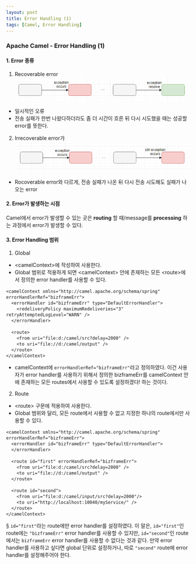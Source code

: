 ```yaml
---
layout: post
title: Error Handling (1)
tags: [Camel, Error Handling]
---
```



### Apache Camel - Error Handling (1)

#### 1. Error 종류
1. Recoverable error
![recoverable_error](.//recoverable_error.png)
* 일시적인 오류
* 전송 실패가 한번 나왔다하더라도 좀 더 시간이 흐른 뒤 다시 시도했을 때는 성공할 error를 뜻한다.

2. Irrecoverable error가
![irrecoverable_error](./irrecoverable_error.png)
* Rocoverable error와 다르게, 전송 실패가 나온 뒤 다시 전송 시도해도 실패가 나오는 error


#### 2. Error가 발생하는 시점
Camel에서 error가 발생할 수 있는 곳은 **routing** 할 때/message를 **processing** 하는 과정에서 error가 발생할 수 있다.


#### 3. Error Handling 범위
1. Global
* \<camelContext>에 작성하여 사용한다.
* Global 범위로 적용하게 되면 \<camelContext> 안에 존재하는 모든 \<route>에서 정의한 error handler를 사용할 수 있다.
```
<camelContext xmlns="http://camel.apache.org/schema/spring" errorHandlerRef="bizframeErr">
  <errorHandler id="bizframeErr" type="DefaultErrorHandler">
    <redeliveryPolicy maximumRedeliveries="3" retryAttemptedLogLevel="WARN" />
  </errorHandler>

  <route>
    <from uri="file:d:/camel/src?delay=2000" />
    <to uri="file://d:/camel/output" />
  </route>
</camelContext>
```

* camelContext에 ```errorHandlerRef="bizframeErr"```라고 정의하였다. 이건 사용자가 error handler를 사용하기 위해서 정의한 bizframeErr를 camelContext 안에 존재하는 모든 routes에서 사용할 수 있도록 설정하겠다! 하는 것이다.

2. Route
* \<route> 구문에 적용하여 사용한다.
* Global 범위와 달리, 모든 route에서 사용할 수 없고 지정한 하나의 route에서만 사용할 수 있다.
```
<camelContext xmlns="http://camel.apache.org/schema/spring" errorHandlerRef="bizframeErr">
  <errorHandler id="bizframeErr" type="DefaultErrorHandler">
  </errorHandler>

  <route id="first" errorHandlerRef="bizframeErr">
    <from uri="file:d:/camel/src?delay=2000" />
    <to uri="file://d:/camel/output" />
  </route>

  <route id="second">
    <from uri="file:d:/camel/input/src?delay=2000"/>
    <to uri="http://localhost:10040/myService/" />
  </route>
</camelContext>
```
§ ```id="first"```라는 route에만 error handler를 설정하였다. 이 말은,  ```id="first"```인 route에는 ```"bizframeErr"``` error handler를 사용할 수 있지만, ```id="second"```인 route에서는 ```bizframeErr``` error handler를 사용할 수 없다는 것과 같다. 만약 error handler를 사용하고 싶다면 global 단위로 설정하거나, 따로 ```"second"``` route에 error handler를 설정해주어야 한다.
